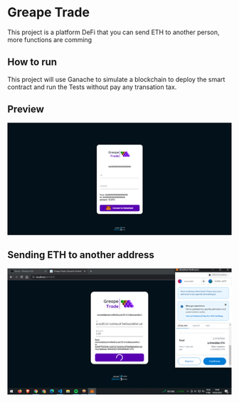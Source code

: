 # Greape Trade

This project is a platform DeFi that you can send ETH to another person, more functions are comming

## How to run

This project will use Ganache to simulate a blockchain to deploy the smart contract and run the Tests without pay any transation tax.

## Preview

![Preview Home Page](assets/images/home.png)

## Sending ETH to another address
![Preview Home Page](assets/images/transfer.png)